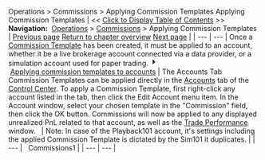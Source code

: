 ﻿
Operations > Commissions > Applying Commission Templates
Applying Commission Templates
| << [Click to Display Table of Contents](adding_per_instrument_commissi_3.md) >> **Navigation:**     [Operations](operations-1.md) > [Commissions](understanding_commissions-1.md) > Applying Commission Templates | [Previous page](adding_per_instrument_commissi_2-1.md) [Return to chapter overview](understanding_commissions-1.md) [Next page](control_center-1.md) |
| --- | --- |
Once a [Commission Template](adding_per_instrument_commissi_2-1.md) has been created, it must be applied to an account, whether it be a live brokerage account connected via a data provider, or a simulation account used for paper trading.
![tog_plus](tog_plus.gif)        [Applying commission templates to accounts](javascript:HMToggle('toggle','ApplyingCommissionTemplatesToAccounts','ApplyingCommissionTemplatesToAccounts_ICON'))
| The Accounts Tab Commission Templates can be applied directly in the [Accounts](accounts_tab-1.md) tab of the [Control Center](control_center-1.md). To apply a Commission Template, first right-click any account listed in the tab, then click the Edit Account menu item. In the Account window, select your chosen template in the "Commission" field, then click the OK button. Commissions will now be applied to any displayed unrealized PnL related to that account, as well as the [Trade Performance](trade_performance-1.md) window.     | Note: In case of the Playback101 account, it's settings including the applied Commission Template is dictated by the Sim101 it duplicates. | | --- |      Commissions1 |
| --- | --- |
